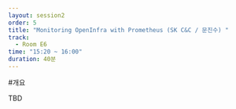 ```yaml
---
layout: session2
order: 5
title: "Monitoring OpenInfra with Prometheus (SK C&C / 문진수) "
track:
  - Room E6
time: "15:20 ~ 16:00"
duration: 40분
---
```

#개요

TBD
